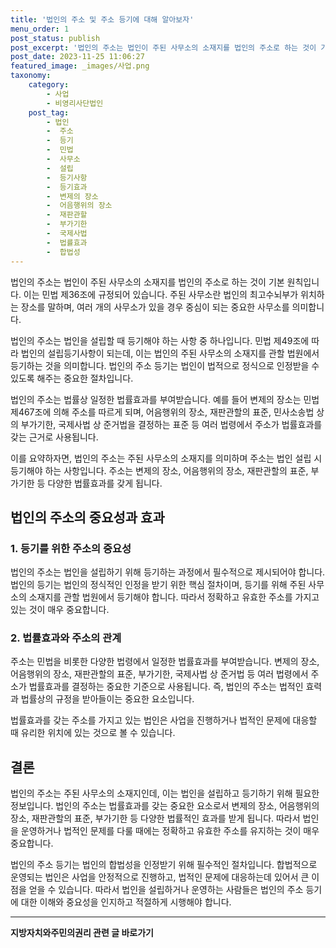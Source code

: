 ```yaml
---
title: '법인의 주소 및 주소 등기에 대해 알아보자'
menu_order: 1
post_status: publish
post_excerpt: '법인의 주소는 법인이 주된 사무소의 소재지를 법인의 주소로 하는 것이 기본 원칙입니다. 이는 민법 제36조에 규정되어 있습니다. 주된 사무소란 법인의 최고수뇌부가 위치하는 장소를 말하며, 여러 개의 사무소가 있을 경우 중심이 되는 중요한 사무소를 의미합니다.'
post_date: 2023-11-25 11:06:27
featured_image: _images/사업.png
taxonomy:
    category:
        - 사업
        - 비영리사단법인
    post_tag:
        - 법인
        -  주소
        -  등기
        -  민법
        -  사무소
        -  설립
        -  등기사항
        -  등기효과
        -  변제의 장소
        -  어음행위의 장소
        -  재판관할
        -  부가기한
        -  국제사법
        -  법률효과
        -  합법성
---
```



법인의 주소는 법인이 주된 사무소의 소재지를 법인의 주소로 하는 것이 기본 원칙입니다. 이는 민법 제36조에 규정되어 있습니다. 주된 사무소란 법인의 최고수뇌부가 위치하는 장소를 말하며, 여러 개의 사무소가 있을 경우 중심이 되는 중요한 사무소를 의미합니다.

법인의 주소는 법인을 설립할 때 등기해야 하는 사항 중 하나입니다. 민법 제49조에 따라 법인의 설립등기사항이 되는데, 이는 법인의 주된 사무소의 소재지를 관할 법원에서 등기하는 것을 의미합니다. 법인의 주소 등기는 법인이 법적으로 정식으로 인정받을 수 있도록 해주는 중요한 절차입니다.

법인의 주소는 법률상 일정한 법률효과를 부여받습니다. 예를 들어 변제의 장소는 민법 제467조에 의해 주소를 따르게 되며, 어음행위의 장소, 재판관할의 표준, 민사소송법 상의 부가기한, 국제사법 상 준거법을 결정하는 표준 등 여러 법령에서 주소가 법률효과를 갖는 근거로 사용됩니다.

이를 요약하자면, 법인의 주소는 주된 사무소의 소재지를 의미하며 주소는 법인 설립 시 등기해야 하는 사항입니다. 주소는 변제의 장소, 어음행위의 장소, 재판관할의 표준, 부가기한 등 다양한 법률효과를 갖게 됩니다.

## 법인의 주소의 중요성과 효과

### 1. 등기를 위한 주소의 중요성

법인의 주소는 법인을 설립하기 위해 등기하는 과정에서 필수적으로 제시되어야 합니다. 법인의 등기는 법인의 정식적인 인정을 받기 위한 핵심 절차이며, 등기를 위해 주된 사무소의 소재지를 관할 법원에서 등기해야 합니다. 따라서 정확하고 유효한 주소를 가지고 있는 것이 매우 중요합니다.

### 2. 법률효과와 주소의 관계

주소는 민법을 비롯한 다양한 법령에서 일정한 법률효과를 부여받습니다. 변제의 장소, 어음행위의 장소, 재판관할의 표준, 부가기한, 국제사법 상 준거법 등 여러 법령에서 주소가 법률효과를 결정하는 중요한 기준으로 사용됩니다. 즉, 법인의 주소는 법적인 효력과 법률상의 규정을 받아들이는 중요한 요소입니다.

법률효과를 갖는 주소를 가지고 있는 법인은 사업을 진행하거나 법적인 문제에 대응할 때 유리한 위치에 있는 것으로 볼 수 있습니다.

## 결론

법인의 주소는 주된 사무소의 소재지인데, 이는 법인을 설립하고 등기하기 위해 필요한 정보입니다. 법인의 주소는 법률효과를 갖는 중요한 요소로서 변제의 장소, 어음행위의 장소, 재판관할의 표준, 부가기한 등 다양한 법률적인 효과를 받게 됩니다. 따라서 법인을 운영하거나 법적인 문제를 다룰 때에는 정확하고 유효한 주소를 유지하는 것이 매우 중요합니다.

법인의 주소 등기는 법인의 합법성을 인정받기 위해 필수적인 절차입니다. 합법적으로 운영되는 법인은 사업을 안정적으로 진행하고, 법적인 문제에 대응하는데 있어서 큰 이점을 얻을 수 있습니다. 따라서 법인을 설립하거나 운영하는 사람들은 법인의 주소 등기에 대한 이해와 중요성을 인지하고 적절하게 시행해야 합니다.
<!-- wp:separator -->
<hr class="wp-block-separator has-alpha-channel-opacity"/>
<!-- /wp:separator -->

<!-- wp:group {"backgroundColor":"base","layout":{"type":"constrained"}} -->
<div class="wp-block-group has-base-background-color has-background"><!-- wp:paragraph {"align":"center","fontSize":"medium"} -->
<p class="has-text-align-center has-large-font-size"><strong>지방자치와주민의권리 관련 글 바로가기</strong></p>
<!-- /wp:paragraph -->


<!-- wp:latest-posts
{"categories":[{"id":7159,"count":19,"description":"","link":"https://uknowlaw.com/category/%ec%a7%80%eb%b0%a9%ec%9e%90%ec%b9%98%ec%99%80%ec%a3%bc%eb%af%bc%ec%9d%98%ea%b6%8c%eb%a6%ac/","name":"지방자치와주민의권리","slug":"지방자치와주민의권리","taxonomy":"category","parent":0,"meta":[],"_links":{"self":[{"href":"https://uknowlaw.com/wp-json/wp/v2/categories/7159"}],"collection":[{"href":"https://uknowlaw.com/wp-json/wp/v2/categories"}],"about":[{"href":"https://uknowlaw.com/wp-json/wp/v2/taxonomies/category"}],"wp:post_type":[{"href":"https://uknowlaw.com/wp-json/wp/v2/posts?categories=7159"}],"curies":[{"name":"wp","href":"https://api.w.org/{rel}","templated":true}]}}],"postsToShow":100,"excerptLength":28,"postLayout":"grid","columns":2,"featuredImageAlign":"left","featuredImageSizeSlug":"large","fontSize":"small"} /--></div>
<!-- /wp:group -->